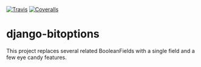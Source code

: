 [![Travis](https://img.shields.io/travis/amateja/django-bitoptions)](https://travis-ci.org/amateja/django-bitoptions)
[![Coveralls](https://img.shields.io/coveralls/amateja/django-bitoptions.svg)](https://coveralls.io/github/amateja/django-bitoptions)

# django-bitoptions
This project replaces several related BooleanFields with a single field and a few eye candy features.
